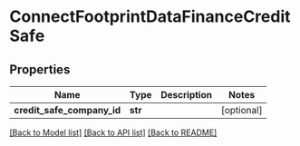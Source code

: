 # ConnectFootprintDataFinanceCreditSafe

## Properties
Name | Type | Description | Notes
------------ | ------------- | ------------- | -------------
**credit_safe_company_id** | **str** |  | [optional] 

[[Back to Model list]](../README.md#documentation-for-models) [[Back to API list]](../README.md#documentation-for-api-endpoints) [[Back to README]](../README.md)

